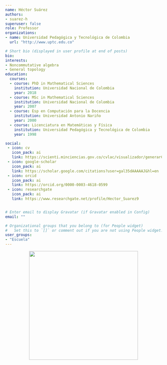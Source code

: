 ```yaml
---
name: Héctor Suárez
authors:
- suarez-h
superuser: false
role: Professor
organizations:
- name: Universidad Pedagógica y Tecnológica de Colombia
  url: "http://www.uptc.edu.co"

# Short bio (displayed in user profile at end of posts)
bio: 
interests:
- Noncommutative algebra
- General topology
education:
  courses:
  - course: PhD in Mathematical Sciences
    institution: Universidad Nacional de Colombia
    year: 2018
  - course: MSc in Mathematical Sciences
    institution: Universidad Nacional de Colombia
    year: 2007
  - course: Esp en Computación para la Docencia
    institution: Universidad Antonio Nariño
    year: 2000    
  - course: Licenciatura en Matemáticas y Física
    institution: Universidad Pedagógica y Tecnológica de Colombia
    year: 1998

social:
 - icon: cv
   icon_pack: ai
   link: https://scienti.minciencias.gov.co/cvlac/visualizador/generarCurriculoCv.do?cod_rh=0000749737
 - icon: google-scholar
   icon_pack: ai
   link: https://scholar.google.com/citations?user=gal35dAAAAAJ&hl=en
 - icon: orcid
   icon_pack: ai
   link: https://orcid.org/0000-0003-4618-0599   
 - icon: researchgate
   icon_pack: ai
   link: https://www.researchgate.net/profile/Hector_Suarez9


# Enter email to display Gravatar (if Gravatar enabled in Config)
email: ""

# Organizational groups that you belong to (for People widget)
#   Set this to `[]` or comment out if you are not using People widget.
user_groups:
- "Escuela"
---
```



<center><img src="https://matematicas.netlify.app/img/gs/suarez-h.png"  width="350"></center>
